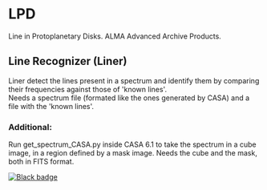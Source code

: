 # LPD
Line in Protoplanetary Disks. ALMA Advanced Archive Products.

## Line Recognizer (Liner)
Liner detect the lines present in a spectrum and identify them by comparing their frequencies against those of 'known lines'.  
Needs a spectrum file (formated like the ones generated by CASA) and a file with the 'known lines'.
 
### Additional:
Run get_spectrum_CASA.py inside CASA 6.1 to take the spectrum in a cube image, in a region defined by a mask image. Needs the cube and the mask, both in FITS format.

[![Black badge](https://img.shields.io/badge/code%20style-black-000000.svg)](https://github.com/psf/black)
